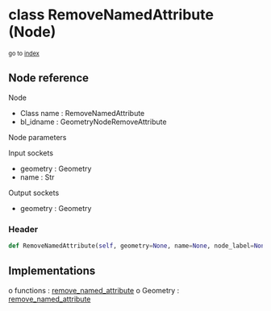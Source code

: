# class RemoveNamedAttribute (Node)

<sub>go to [index](/docs/index.md)</sub>

## Node reference

Node
 - Class name : RemoveNamedAttribute
 - bl_idname : GeometryNodeRemoveAttribute

Node parameters

Input sockets
 - geometry : Geometry
 - name : Str

Output sockets
 - geometry : Geometry

### Header

``` python
def RemoveNamedAttribute(self, geometry=None, name=None, node_label=None, node_color=None):
```

## Implementations

o functions : [remove_named_attribute](/docs/GeoNodes_classes/GLOBAL.md#remove_named_attribute)
o Geometry : [remove_named_attribute](/docs/GeoNodes_classes/Geometry.md#remove_named_attribute)

